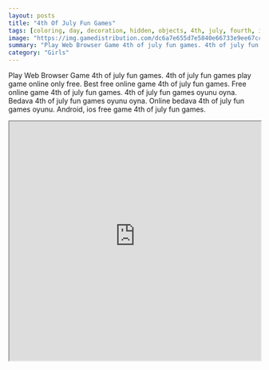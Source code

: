 ```yaml
---
layout: posts
title: "4th Of July Fun Games"
tags: [coloring, day, decoration, hidden, objects, 4th, july, fourth, independence, free, online, games, oyna, game, free, games, play, play, games]
image: "https://img.gamedistribution.com/dc6a7e655d7e5840e66733e9ee67cc69.jpg"
summary: "Play Web Browser Game 4th of july fun games. 4th of july fun games play game online only free. Best free online game 4th of july fun games. Free online game 4th of july fun games. 4th of july fun games oyunu oyna. Bedava 4th of july fun games oyunu oyna. Online bedava 4th of july fun games oyunu. Android, ios free game 4th of july fun games."
category: "Girls"
---
```


Play Web Browser Game 4th of july fun games. 4th of july fun games play game online only free. Best free online game 4th of july fun games. Free online game 4th of july fun games. 4th of july fun games oyunu oyna. Bedava 4th of july fun games oyunu oyna. Online bedava 4th of july fun games oyunu. Android, ios free game 4th of july fun games.

<iframe width="100%" height="480px;" src="https://flash.gamedistribution.com?game=dc6a7e655d7e5840e66733e9ee67cc69"></iframe>